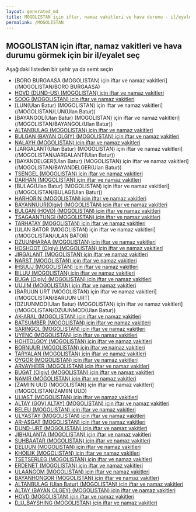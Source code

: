 ```yaml
---
layout: generated_md
title: MOGOLISTAN için iftar, namaz vakitleri ve hava durumu - il/eyalet seç
permalink: /MOGOLISTAN
---
```


## MOGOLISTAN için iftar, namaz vakitleri ve hava durumu  görmek için bir il/eyalet seç

Aşağıdaki listeden bir şehir ya da semt seçin

* [BORO BURGAASA (MOGOLISTAN) için iftar ve namaz vakitleri](/MOGOLISTAN/BORO BURGAASA)
* [HOVD (DUND-US) (MOGOLISTAN) için iftar ve namaz vakitleri](/MOGOLISTAN/HOVD (DUND-US))
* [SOOG (MOGOLISTAN) için iftar ve namaz vakitleri](/MOGOLISTAN/SOOG)
* [LUN(Ulan Batur) (MOGOLISTAN) için iftar ve namaz vakitleri](/MOGOLISTAN/LUN(Ulan Batur))
* [BAYANGOL(Ulan Batur) (MOGOLISTAN) için iftar ve namaz vakitleri](/MOGOLISTAN/BAYANGOL(Ulan Batur))
* [ALTANBULAG (MOGOLISTAN) için iftar ve namaz vakitleri](/MOGOLISTAN/ALTANBULAG)
* [BULGAN (BAYAN OLGIY) (MOGOLISTAN) için iftar ve namaz vakitleri](/MOGOLISTAN/BULGAN (BAYAN OLGIY))
* [NALAYH (MOGOLISTAN) için iftar ve namaz vakitleri](/MOGOLISTAN/NALAYH)
* [JARGALANT(Ulan Batur) (MOGOLISTAN) için iftar ve namaz vakitleri](/MOGOLISTAN/JARGALANT(Ulan Batur))
* [BAYANDELGER(Ulan Batur) (MOGOLISTAN) için iftar ve namaz vakitleri](/MOGOLISTAN/BAYANDELGER(Ulan Batur))
* [TSENGEL (MOGOLISTAN) için iftar ve namaz vakitleri](/MOGOLISTAN/TSENGEL)
* [DARHAN (MOGOLISTAN) için iftar ve namaz vakitleri](/MOGOLISTAN/DARHAN)
* [BULAG(Ulan Batur) (MOGOLISTAN) için iftar ve namaz vakitleri](/MOGOLISTAN/BULAG(Ulan Batur))
* [HARHORIN (MOGOLISTAN) için iftar ve namaz vakitleri](/MOGOLISTAN/HARHORIN)
* [BAYANNUUR(Olgiy) (MOGOLISTAN) için iftar ve namaz vakitleri](/MOGOLISTAN/BAYANNUUR(Olgiy))
* [BULGAN (HOVD) (MOGOLISTAN) için iftar ve namaz vakitleri](/MOGOLISTAN/BULGAN (HOVD))
* [TSAGAANTUNGI (MOGOLISTAN) için iftar ve namaz vakitleri](/MOGOLISTAN/TSAGAANTUNGI)
* [TARHATAY (MOGOLISTAN) için iftar ve namaz vakitleri](/MOGOLISTAN/TARHATAY)
* [ULAN BATOR (MOGOLISTAN) için iftar ve namaz vakitleri](/MOGOLISTAN/ULAN BATOR)
* [DZUUNHARAA (MOGOLISTAN) için iftar ve namaz vakitleri](/MOGOLISTAN/DZUUNHARAA)
* [HOSHOOT (Olgiy) (MOGOLISTAN) için iftar ve namaz vakitleri](/MOGOLISTAN/HOSHOOT (Olgiy))
* [JIRGALANT (MOGOLISTAN) için iftar ve namaz vakitleri](/MOGOLISTAN/JIRGALANT)
* [NARST (MOGOLISTAN) için iftar ve namaz vakitleri](/MOGOLISTAN/NARST)
* [IHSUUJ (MOGOLISTAN) için iftar ve namaz vakitleri](/MOGOLISTAN/IHSUUJ)
* [BILUU (MOGOLISTAN) için iftar ve namaz vakitleri](/MOGOLISTAN/BILUU)
* [BUGA (Olgiy)  (MOGOLISTAN) için iftar ve namaz vakitleri](/MOGOLISTAN/BUGA (Olgiy) )
* [UUJIM (MOGOLISTAN) için iftar ve namaz vakitleri](/MOGOLISTAN/UUJIM)
* [BARUUN URT (MOGOLISTAN) için iftar ve namaz vakitleri](/MOGOLISTAN/BARUUN URT)
* [DZUUNMOD(Ulan Batur) (MOGOLISTAN) için iftar ve namaz vakitleri](/MOGOLISTAN/DZUUNMOD(Ulan Batur))
* [AK-ARAL (MOGOLISTAN) için iftar ve namaz vakitleri](/MOGOLISTAN/AK-ARAL)
* [BATSUMBER (MOGOLISTAN) için iftar ve namaz vakitleri](/MOGOLISTAN/BATSUMBER)
* [SARINGOL (MOGOLISTAN) için iftar ve namaz vakitleri](/MOGOLISTAN/SARINGOL)
* [UYENC (MOGOLISTAN) için iftar ve namaz vakitleri](/MOGOLISTAN/UYENC)
* [HOHTOLGOY (MOGOLISTAN) için iftar ve namaz vakitleri](/MOGOLISTAN/HOHTOLGOY)
* [BORNUUR (MOGOLISTAN) için iftar ve namaz vakitleri](/MOGOLISTAN/BORNUUR)
* [TARYALAN (MOGOLISTAN) için iftar ve namaz vakitleri](/MOGOLISTAN/TARYALAN)
* [OYGOR (MOGOLISTAN) için iftar ve namaz vakitleri](/MOGOLISTAN/OYGOR)
* [ARVAYHEER (MOGOLISTAN) için iftar ve namaz vakitleri](/MOGOLISTAN/ARVAYHEER)
* [BUGAT (Olgiy) (MOGOLISTAN) için iftar ve namaz vakitleri](/MOGOLISTAN/BUGAT (Olgiy))
* [NAMIR (MOGOLISTAN) için iftar ve namaz vakitleri](/MOGOLISTAN/NAMIR)
* [ZAMIIN UUD (MOGOLISTAN) için iftar ve namaz vakitleri](/MOGOLISTAN/ZAMIIN UUD)
* [ULIAST (MOGOLISTAN) için iftar ve namaz vakitleri](/MOGOLISTAN/ULIAST)
* [ALTAY (GOVI ALTAY) (MOGOLISTAN) için iftar ve namaz vakitleri](/MOGOLISTAN/ALTAY (GOVI ALTAY))
* [BELEU (MOGOLISTAN) için iftar ve namaz vakitleri](/MOGOLISTAN/BELEU)
* [ULYASTAY (MOGOLISTAN) için iftar ve namaz vakitleri](/MOGOLISTAN/ULYASTAY)
* [AR-ASGAT (MOGOLISTAN) için iftar ve namaz vakitleri](/MOGOLISTAN/AR-ASGAT)
* [DUND-URT (MOGOLISTAN) için iftar ve namaz vakitleri](/MOGOLISTAN/DUND-URT)
* [JIBHALANTA (MOGOLISTAN) için iftar ve namaz vakitleri](/MOGOLISTAN/JIBHALANTA)
* [SUHBAATAR (MOGOLISTAN) için iftar ve namaz vakitleri](/MOGOLISTAN/SUHBAATAR)
* [DELUUN (MOGOLISTAN) için iftar ve namaz vakitleri](/MOGOLISTAN/DELUUN)
* [KHOILIK (MOGOLISTAN) için iftar ve namaz vakitleri](/MOGOLISTAN/KHOILIK)
* [TSETSERLEG (MOGOLISTAN) için iftar ve namaz vakitleri](/MOGOLISTAN/TSETSERLEG)
* [ERDENET (MOGOLISTAN) için iftar ve namaz vakitleri](/MOGOLISTAN/ERDENET)
* [ULAANGOM (MOGOLISTAN) için iftar ve namaz vakitleri](/MOGOLISTAN/ULAANGOM)
* [BAYANHONGOR (MOGOLISTAN) için iftar ve namaz vakitleri](/MOGOLISTAN/BAYANHONGOR)
* [ALTANBULAG (Ulan Batur) (MOGOLISTAN) için iftar ve namaz vakitleri](/MOGOLISTAN/ALTANBULAG (Ulan Batur))
* [ALTAY (BAYAN OLGEY) (MOGOLISTAN) için iftar ve namaz vakitleri](/MOGOLISTAN/ALTAY (BAYAN OLGEY))
* [HOVD (MOGOLISTAN) için iftar ve namaz vakitleri](/MOGOLISTAN/HOVD)
* [D_U_BAYSHING (MOGOLISTAN) için iftar ve namaz vakitleri](/MOGOLISTAN/D_U_BAYSHING)
